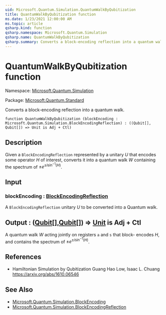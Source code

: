 ```yaml
---
uid: Microsoft.Quantum.Simulation.QuantumWalkByQubitization
title: QuantumWalkByQubitization function
ms.date: 1/23/2021 12:00:00 AM
ms.topic: article
qsharp.kind: function
qsharp.namespace: Microsoft.Quantum.Simulation
qsharp.name: QuantumWalkByQubitization
qsharp.summary: Converts a block-encoding reflection into a quantum walk.
---
```


# QuantumWalkByQubitization function

Namespace: [Microsoft.Quantum.Simulation](xref:Microsoft.Quantum.Simulation)

Package: [Microsoft.Quantum.Standard](https://nuget.org/packages/Microsoft.Quantum.Standard)


Converts a block-encoding reflection into a quantum walk.

```qsharp
function QuantumWalkByQubitization (blockEncoding : Microsoft.Quantum.Simulation.BlockEncodingReflection) : ((Qubit[], Qubit[]) => Unit is Adj + Ctl)
```


## Description

Given a `BlockEncodingReflection` represented by a unitary $U$that encodes some operator $H$ of interest, converts it into a quantumwalk $W$ containing the spectrum of $\pm e^{\pm i\sin^{-1}(H)}$.

## Input

### blockEncoding : [BlockEncodingReflection](xref:Microsoft.Quantum.Simulation.BlockEncodingReflection)

A `BlockEncodingReflection` unitary $U$ to be converted into a Quantumwalk.



## Output : ([Qubit](xref:microsoft.quantum.lang-ref.qubit)[],[Qubit](xref:microsoft.quantum.lang-ref.qubit)[]) => [Unit](xref:microsoft.quantum.lang-ref.unit)  is Adj + Ctl

A quantum walk $W$ acting jointly on registers `a` and `s` that block-encodes $H$, and contains the spectrum of $\pm e^{\pm i\sin^{-1}(H)}$.

## References

- Hamiltonian Simulation by Qubitization  Guang Hao Low, Isaac L. Chuang  https://arxiv.org/abs/1610.06546

## See Also

- [Microsoft.Quantum.Simulation.BlockEncoding](xref:Microsoft.Quantum.Simulation.BlockEncoding)
- [Microsoft.Quantum.Simulation.BlockEncodingReflection](xref:Microsoft.Quantum.Simulation.BlockEncodingReflection)